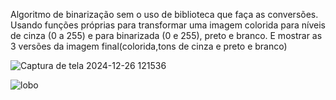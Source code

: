 Algoritmo de binarização sem o uso de biblioteca que faça as conversões.
Usando funções próprias para transformar uma imagem colorida para níveis de cinza (0 a 255) e para binarizada (0 e 255), preto e branco. E mostrar as 3 versões da imagem final(colorida,tons de cinza e preto e branco)

![Captura de tela 2024-12-26 121536](https://github.com/user-attachments/assets/2eb6b298-e920-4b86-b15b-38b09d2d608a)

![lobo](https://github.com/user-attachments/assets/7da2d733-d1c8-450e-8f90-7619fe110936)
